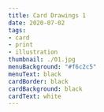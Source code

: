```yaml
---
title: Card Drawings 1
date: 2020-07-02
tags:
- card
- print
- illustration
thumbnail: ./01.jpg
menuBackground: "#f6c2c5"
menuText: black
cardBorder: black
cardBackground: black
cardText: white
---
```


